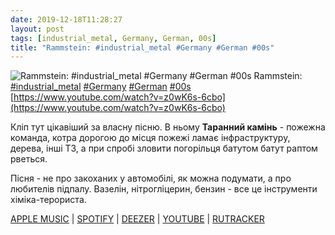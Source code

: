 ```yaml
---
date: 2019-12-18T11:28:27
layout: post
tags: [industrial_metal, Germany, German, 00s]
title: "Rammstein: #industrial_metal #Germany #German #00s"
---
```

![Rammstein: #industrial_metal #Germany #German #00s](https://i.ytimg.com/vi/z0wK6s-6cbo/maxresdefault.jpg)
Rammstein: [#industrial_metal](/tags/#industrial_metal) [#Germany](/tags/#Germany) [#German](/tags/#German) [#00s](/tags/#00s) [https://www.youtube.com/watch?v=z0wK6s-6cbo](https://www.youtube.com/watch?v=z0wK6s-6cbo)

Кліп тут цікавіший за власну пісню. В ньому **Таранний камінь** - пожежна команда, котра дорогою до місця пожежі ламає інфраструктуру, дерева, інші ТЗ, а при спробі зловити погорільця батутом батут раптом рветься.

Пісня - не про закоханих у автомобілі, як можна подумати, а про любителів підпалу. Вазелін, нітрогліцерин, бензин - все це інструменти хіміка-терориста.

[APPLE MUSIC](https://music.apple.com/ua/album/rosenrot/1440785589?l=uk) \| [SPOTIFY](https://open.spotify.com/album/3PrS5X3QNdDUlBIE4bz6J2) \| [DEEZER](https://www.deezer.com/album/86933012?utm_source=deezer&amp;utm_content=album-86933012&amp;utm_term=1601611822_1576661232&amp;utm_medium=web) \| [YOUTUBE](https://www.youtube.com/playlist?list=PLFI4qRuYmesBqhcOGpk12QLVmo9QS8bOS) \| [RUTRACKER](https://rutracker.org/forum/viewtopic.php?t=5732323)